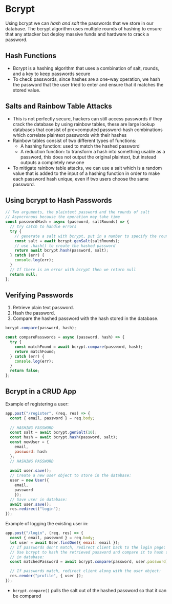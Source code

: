 # Bcrypt

Using bcrypt we can *hash* *and salt* the passwords that we store in our database. The bcrypt algorithm uses multiple rounds of hashing to ensure that any attacker but deploy massive funds and hardware to crack a password.

## Hash Functions

- Bcrypt is a hashing algorithm that uses a combination of salt, rounds, and a key to keep passwords secure
- To check passwords, since hashes are a one-way operation, we hash the password that the user tried to enter and ensure that it matches the stored value.

## Salts and Rainbow Table Attacks

- This is not perfectly secure, hackers can still access passwords if they crack the database by using rainbow tables, these are large lookup databases that consist of pre=computed password-hash combinations which correlate plaintext passwords with their hashes
- Rainbow tables consist of two different types of functions:
   - A hashing function: used to match the hashed password
   - A reduction function: to transform a hash into something usable as a password, this does not output the original plaintext, but instead outputs a completely new one
- To mitigate rainbow table attacks, we can use a salt which is a random value that is added to the input of a hashing function in order to make each password hash unique, even if two users choose the same password.

## Using bcrypt to Hash Passwords

```javascript
// Two arguments, the plaintext password and the rounds of salt
// Asyncronous because the operation may take time
const passwordHash = async (password, saltRounds) => {
  // try catch to handle errors
  try {
    // generate a salt with bcrypt, put in a number to specify the rounds
    const salt = await bcrypt.genSalt(saltRounds);
    // use .hash() to create the hashed password
    return await bcrypt.hash(password, salt);
  } catch (err) {
    console.log(err);
  }
  // If there is an error with bcrypt then we return null
  return null;
};
```

## Verifying Passwords

1. Retrieve plain text password.
2. Hash the password.
3. Compare the hashed password with the hash stored in the database.

```javascript
bcrypt.compare(password, hash);
```

```javascript
const comparePasswords = async (password, hash) => {
  try {
    const matchFound = await bcrypt.compare(password, hash);
    return matchFound;
  } catch (err) {
    console.log(err);
  }
  return false;
};
```

## Bcrypt in a CRUD App

Example of registering a user:

```javascript
app.post("/register", (req, res) => {
  const { email, password } = req.body;
  
  // HASHING PASSWORD
  const salt = await bcrypt.genSalt(10);
  const hash = await bcrypt.hash(password, salt);
  const newUser = {
    email,
    password: hash
  };
  // HASHING PASSWORD
  
  await user.save();
  // Create a new user object to store in the database:
  user = new User({
    email,
    password
    });
  // Save user in database:
  await user.save();
  res.redirect("login");
});
```

Example of logging the existing user in:

```javascript
app.post("/login", (req, res) => {
  const { email, password } = req.body;
  let user = await User.findOne({ email: email });
  // If passwords don't match, redirect client back to the login page:
  // Use bcrypt to hash the retrieved password and compare it to hash stored 
  // in database:
  const matchedPassword = await bcrypt.compare(password, user.password);

  // If passwords match, redirect client along with the user object:
  res.render("profile", { user });
});
```

- `bcrypt.compare()` pulls the salt out of the hashed password so that it can be compared

